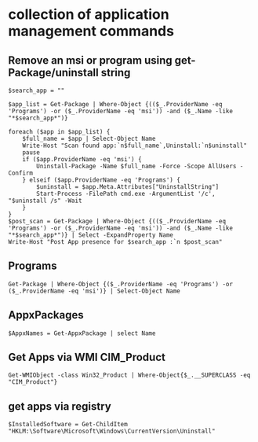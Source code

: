 # collection of application management commands

## Remove an msi or program using get-Package/uninstall string

    $search_app = ""

    $app_list = Get-Package | Where-Object {(($_.ProviderName -eq 'Programs') -or ($_.ProviderName -eq 'msi')) -and ($_.Name -like "*$search_app*")}

    foreach ($app in $app_list) {
        $full_name = $app | Select-Object Name
        Write-Host "Scan found app:`n$full_name`,Uninstall:`n$uninstall"
        pause
        if ($app.ProviderName -eq 'msi') {
            Uninstall-Package -Name $full_name -Force -Scope AllUsers -Confirm
        } elseif ($app.ProviderName -eq 'Programs') {
            $uninstall = $app.Meta.Attributes["UninstallString"]
            Start-Process -FilePath cmd.exe -ArgumentList '/c', "$uninstall /s" -Wait
        }
    }
    $post_scan = Get-Package | Where-Object {(($_.ProviderName -eq 'Programs') -or ($_.ProviderName -eq 'msi')) -and ($_.Name -like "*$search_app*")} | Select -ExpandProperty Name
    Write-Host "Post App presence for $search_app :`n $post_scan" 

## Programs
    Get-Package | Where-Object {($_.ProviderName -eq 'Programs') -or ($_.ProviderName -eq 'msi')} | Select-Object Name

## AppxPackages
    $AppxNames = Get-AppxPackage | select Name 

## Get Apps via WMI CIM_Product
    Get-WMIObject -class Win32_Product | Where-Object{$_.__SUPERCLASS -eq "CIM_Product"}

## get apps via registry
    $InstalledSoftware = Get-ChildItem "HKLM:\Software\Microsoft\Windows\CurrentVersion\Uninstall"
